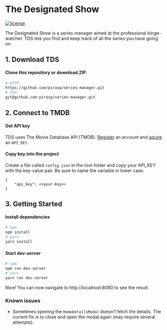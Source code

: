 # The Designated Show


[![license](https://img.shields.io/github/license/piravp/series-manager.svg)](https://github.com/piravp/series-manager/blob/master/LICENSE.md)


The Designated Show is a series manager aimed at the professional binge-watcher. TDS lets you find and keep track of all the series you have going on. 

## 1. Download TDS
#### Clone this repository or download ZIP.
```sh
# HTTP
https://github.com/piravp/series-manager.git
# SSH
git@github.com:piravp/series-manager.git
```
## 2. Connect to TMDB
#### Get API key
TDS uses The Movie Database API (TMDB). [Register](https://www.themoviedb.org/account/signup) an account and [aquire](https://developers.themoviedb.org/3/getting-started/introduction) an `API_KEY`.

#### Copy key into the project
Create a file called `config.json` in the root folder and copy your API_KEY with the key-value pair. Be sure to name the variable in lower case. 
```node
{
    "api_key": <<your-key>>
}
```

## 3. Getting Started
#### Install dependencies
```sh
# npm
npm install
# yarn
yarn install
```

#### Start dev-server
```sh
# npm
npm run dev-server
# yarn
yarn run dev-server
```


Nice! You can now navigate to http://localhost:8080 to see the result.


### Known issues
* Sometimes opening the `HomeDetailsModal` doesn't fetch the details. The current fix is to close and open the modal again (may require several attempts).